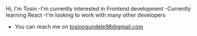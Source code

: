 Hi, I'm Tosin
-I'm currently interested in Frontend development 
-Currently learning React
-I'm looking to work with many other developers 
- You can reach me on tosinogundele98@gmail.com

<!---
Tosin07/Tosin07 is a ✨ special ✨ repository because its `README.md` (this file) appears on your GitHub profile.
You can click the Preview link to take a look at your changes.
--->
